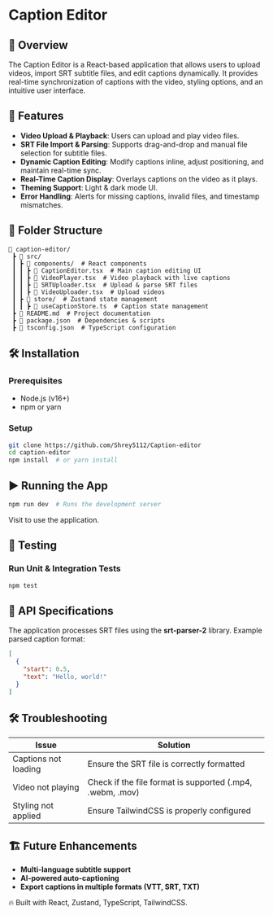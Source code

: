 # Caption Editor

## 📌 Overview
The Caption Editor is a React-based application that allows users to upload videos, import SRT subtitle files, and edit captions dynamically. It provides real-time synchronization of captions with the video, styling options, and an intuitive user interface.

## 🚀 Features
- **Video Upload & Playback**: Users can upload and play video files.
- **SRT File Import & Parsing**: Supports drag-and-drop and manual file selection for subtitle files.
- **Dynamic Caption Editing**: Modify captions inline, adjust positioning, and maintain real-time sync.
- **Real-Time Caption Display**: Overlays captions on the video as it plays.
- **Theming Support**: Light & dark mode UI.
- **Error Handling**: Alerts for missing captions, invalid files, and timestamp mismatches.

## 📂 Folder Structure
```
📁 caption-editor/
 ┣ 📁 src/
 ┃ ┣ 📁 components/  # React components
 ┃ ┃ ┣ 📄 CaptionEditor.tsx  # Main caption editing UI
 ┃ ┃ ┣ 📄 VideoPlayer.tsx  # Video playback with live captions
 ┃ ┃ ┣ 📄 SRTUploader.tsx  # Upload & parse SRT files
 ┃ ┃ ┣ 📄 VideoUploader.tsx  # Upload videos
 ┃ ┣ 📁 store/  # Zustand state management
 ┃ ┃ ┣ 📄 useCaptionStore.ts  # Caption state management
 ┣ 📄 README.md  # Project documentation
 ┣ 📄 package.json  # Dependencies & scripts
 ┣ 📄 tsconfig.json  # TypeScript configuration
```

## 🛠️ Installation
### Prerequisites
- Node.js (v16+)
- npm or yarn

### Setup
```sh
git clone https://github.com/Shrey5112/Caption-editor
cd caption-editor
npm install  # or yarn install
```

## ▶️ Running the App
```sh
npm run dev  # Runs the development server
```
Visit to use the application.

## 🧪 Testing
### Run Unit & Integration Tests
```sh
npm test
```

## 📝 API Specifications
The application processes SRT files using the **srt-parser-2** library. Example parsed caption format:
```json
[
  {
    "start": 0.5,
    "text": "Hello, world!"
  }
]
```

## 🛠️ Troubleshooting
| Issue | Solution |
|--------|------------|
| Captions not loading | Ensure the SRT file is correctly formatted |
| Video not playing | Check if the file format is supported (.mp4, .webm, .mov) |
| Styling not applied | Ensure TailwindCSS is properly configured |

## 🏗️ Future Enhancements
- **Multi-language subtitle support**
- **AI-powered auto-captioning**
- **Export captions in multiple formats (VTT, SRT, TXT)**


🔥 Built with React, Zustand, TypeScript, TailwindCSS.

